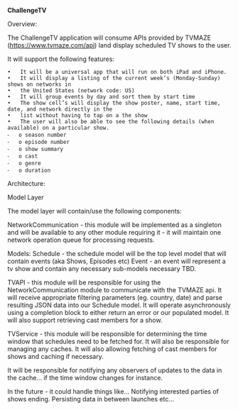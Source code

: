 <b>ChallengeTV</b>

<bu>Overview:</bu>

The ChallengeTV application will consume APIs provided by TVMAZE (https://www.tvmaze.com/api) land display scheduled TV shows to the user.

It will support the following features:

	•	It will be a universal app that will run on both iPad and iPhone.
	•	It will display a listing of the current week’s (Monday-Sunday) shows on networks in
	•	the United States (network code: US)
	•	It will group events by day and sort them by start time
	•	The show cell’s will display the show poster, name, start time, date, and network directly in the
	•	list without having to tap on a the show
	•	The user will also be able to see the following details (when available) on a particular show.
	⁃	o season number
	⁃	o episode number
	⁃	o show summary
	⁃	o cast
	⁃	o genre
	⁃	o duration

Architecture:

Model Layer

The model layer will contain/use the following components:

NetworkCommunication - this module will be implemented as a singleton and will be available to any other module requiring it - it will maintain one network operation queue for processing requests.

Models:
Schedule - the schedule model will be the top level model that will contain events (aka Shows, Episodes etc)
Event - an event will represent a tv show and contain any necessary sub-models necessary TBD.

TVAPI - this module will be responsible for using the NetworkCommunication module to communicate with the TVMAZE api. It will receive appropriate filtering parameters (eg. country, date) and parse resulting JSON data into our Schedule model. It will operate asynchronously using a completion block to either return an error or our populated model. It will also support retrieving cast members for a show.

TVService  - this module will be responsible for determining the time window that schedules need to be fetched for. It will also be responsible for managing any caches. It will also allowing fetching of cast members for shows and caching if necessary.

It will be responsible for notifying any observers of updates to the data in the cache… if the time window changes for instance.

In the future - it could handle things like…
Notifying interested parties of shows ending.
Persisting data in between launches etc…
